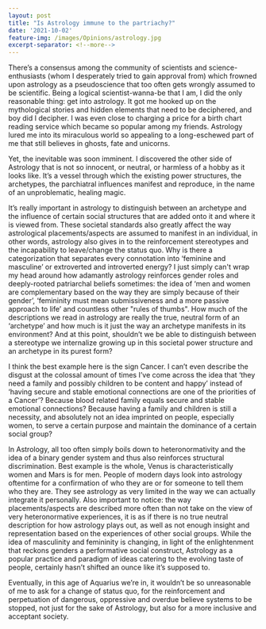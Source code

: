 ```yaml
---
layout: post
title: "Is Astrology immune to the partriachy?"
date: '2021-10-02'
feature-img: /images/Opinions/astrology.jpg
excerpt-separator: <!--more-->
---
```

There’s a consensus among the community of scientists and science-enthusiasts (whom I desperately tried to gain approval from) which frowned upon astrology as a pseudoscience that too often gets wrongly assumed to be scientific. Being a logical scientist-wanna-be that I am, I did the only reasonable thing: get into astrology. It got me hooked up on the mythological stories and hidden elements that need to be deciphered, and boy did I decipher. I was even close to charging a price for a birth chart reading service which became so popular among my friends. Astrology lured me into its miraculous world so appealing to a long-eschewed part of me that still believes in ghosts, fate and unicorns. 

Yet, the inevitable was soon imminent. I discovered the other side of Astrology that is not so innocent, or neutral, or harmless of a hobby as it looks like. It’s a vessel through which the existing power structures, the archetypes, the parchiatral influences manifest and reproduce, in the name of an unproblematic, healing magic. 

It’s really important in astrology to distinguish between an archetype and the influence of certain social structures that are added onto it and where it is viewed from. These societal standards also greatly affect the way astrological placements/aspects are assumed to manifest in an individual, in other words, astrology also gives in to the reinforcement stereotypes and the incapability to leave/change the status quo. Why is there a categorization that separates every connotation into ‘feminine and masculine’ or extroverted and introverted energy? I just simply can't wrap my head around how adamantly astrology reinforces gender roles and deeply-rooted patriarchal beliefs sometimes: the idea of ‘men and women are complementary based on the way they are simply because of their gender’, ‘femininity must mean submissiveness and a more passive approach to life’ and countless other "rules of thumbs". How much of the descriptions we read in astrology are really the true, neutral form of an ‘archetype’ and how much is it just the way an archetype manifests in its environment? And at this point, shouldn’t we be able to distinguish between a stereotype we internalize growing up in this societal power structure and an archetype in its purest form?

I think the best example here is the sign Cancer. I can’t even describe the disgust at the colossal amount of times I’ve come across the idea that ‘they need a family and possibly children to be content and happy’ instead of ‘having secure and stable emotional connections are one of the priorities of a Cancer’? Because blood related family equals secure and stable emotional connections? Because having a family and children is still a necessity, and absolutely not an idea imprinted on people, especially women, to serve a certain purpose and maintain the dominance of a certain social group?

In Astrology, all too often simply boils down to heteronormativity and the idea of a binary gender system and thus also reinforces structural discrimination. Best example is the whole, Venus is characteristically women and Mars is for men. 
People of modern days look into astrology oftentime for a confirmation of who they are or for someone to tell them who they are. They see astrology as very limited in the way we can actually integrate it personally. Also important to notice: the way placements/aspects are described more often than not take on the view of very heteronormative experiences, it is as if there is no true neutral description for how astrology plays out, as well as not enough insight and representation based on the experiences of other social groups. While the idea of masculinity and femininity is changing, in light of the enlightenment that reckons genders a performative social construct, Astrology as a popular practice and paradigm of ideas catering to the evolving taste of people, certainly hasn’t shifted an ounce like it’s supposed to.

Eventually, in this age of Aquarius we’re in, it wouldn’t be so unreasonable of me to ask for a change of status quo, for the reinforcement and perpetuation of dangerous, oppressive and overdue believe systems to be stopped, not just for the sake of Astrology, but also for a more inclusive and acceptant society. 